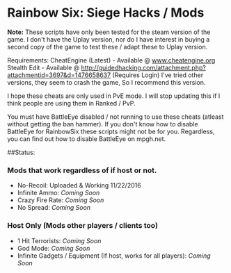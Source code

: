 # Rainbow Six: Siege Hacks / Mods

**Note:** These scripts have only been tested for the steam version of the game. I don't have the Uplay version, nor do I have interest in buying a second copy of the game to test these / adapt these to Uplay version.

Requirements: 
CheatEngine (Latest) - Available @ www.cheatengine.org
Stealth Edit - Available @ http://guidedhacking.com/attachment.php?attachmentid=3697&d=1476658637 (Requires Login)
I've tried other versions, they seem to crash the game, So I recommend this version.

I hope these cheats are only used in PvE mode. I will stop updating this if I think people are using them in Ranked / PvP.

You must have BattleEye disabled / not running to use these cheats (atleast without getting the ban hammer). If you don't know how to disable BattleEye for RainbowSix these scripts might not be for you. Regardless, you can find out how to disable BattleEye on mpgh.net.


##Status:
### Mods that work regardless of if host or not.
  
  * No-Recoil: Uploaded & Working 11/22/2016
  * Infinite Ammo: *Coming Soon*
  * Crazy Fire Rate: *Coming Soon*
  * No Spread: *Coming Soon*

### Host Only (Mods other players / clients too)
  
  * 1 Hit Terrorists: *Coming Soon*
  * God Mode: *Coming Soon*
  * Infinite Gadgets / Equipment (If host, works for all players): *Coming Soon*
